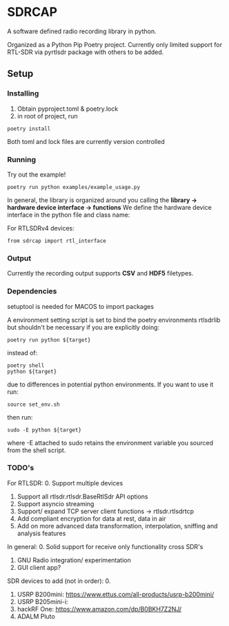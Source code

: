 # SDRCAP

A software defined radio recording library in python.

Organized as a Python Pip Poetry project. Currently only limited support for RTL-SDR via pyrtlsdr package with others to be added.

## Setup

### Installing

1. Obtain pyproject.toml & poetry.lock
2. in root of project, run
```
poetry install
```
Both toml and lock files are currently version controlled

### Running

Try out the example!
```
poetry run python examples/example_usage.py
```

In general, the library is organized around you calling the 
<b>library -> hardware device interface -> functions</b>
We define the hardware device interface in the python file and class name:

For RTLSDRv4 devices:
```
from sdrcap import rtl_interface 
```

### Output

Currently the recording output supports <b>CSV</b> and <b>HDF5</b> filetypes.

### Dependencies
setuptool is needed for MACOS to import packages 

A environment setting script is set to bind the poetry environments rtlsdrlib but shouldn't be necessary if you are explicitly doing:

```
poetry run python ${target}
```
instead of:
```
poetry shell
python ${target}
```
due to differences in potential python environments.
If you want to use it run:
```
source set_env.sh
```
then run:
```
sudo -E python ${target}
```
where -E attached to sudo retains the environment variable you sourced from the shell script.

### TODO's
 For RTLSDR:
 0. Support multiple devices
 1. Support all rtlsdr.rtlsdr.BaseRtlSdr API options
 2. Support asyncio streaming
 3. Support/ expand TCP server client functions -> rtlsdr.rtlsdrtcp
 4. Add compliant encryption for data at rest, data in air
 5. Add on more advanced data transformation, interpolation, sniffing and analysis features

 In general:
 0. Solid support for receive only functionality cross SDR's
 1. GNU Radio integration/ experimentation
 2. GUI client app?

 SDR devices to add (not in order):
 0. 
 1. USRP B200mini: https://www.ettus.com/all-products/usrp-b200mini/
 2. USRP B205mini-i: 
 3. hackRF One: https://www.amazon.com/dp/B0BKH7Z2NJ/
 4. ADALM Pluto

